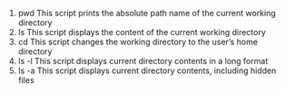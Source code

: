 1. pwd This script prints the absolute path name of the current working directory
2. ls This script displays the content of the current working directory
3. cd This script changes the working directory to the user’s home directory
4. ls -l This script displays current directory contents in a long format
5. ls -a This script displays current directory contents, including hidden files

